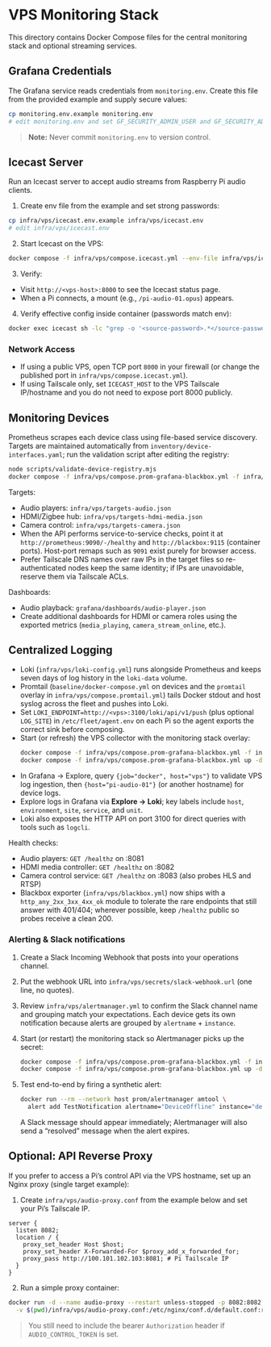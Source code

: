 # VPS Monitoring Stack

This directory contains Docker Compose files for the central monitoring stack and optional streaming services.

## Grafana Credentials

The Grafana service reads credentials from `monitoring.env`. Create this file
from the provided example and supply secure values:

```bash
cp monitoring.env.example monitoring.env
# edit monitoring.env and set GF_SECURITY_ADMIN_USER and GF_SECURITY_ADMIN_PASSWORD
```

> **Note:** Never commit `monitoring.env` to version control.

## Icecast Server

Run an Icecast server to accept audio streams from Raspberry Pi audio clients.

1. Create env file from the example and set strong passwords:

```bash
cp infra/vps/icecast.env.example infra/vps/icecast.env
# edit infra/vps/icecast.env
```

2. Start Icecast on the VPS:

```bash
docker compose -f infra/vps/compose.icecast.yml --env-file infra/vps/icecast.env up -d
```

3. Verify:

- Visit `http://<vps-host>:8000` to see the Icecast status page.
- When a Pi connects, a mount (e.g., `/pi-audio-01.opus`) appears.

4. Verify effective config inside container (passwords match env):

```bash
docker exec icecast sh -lc "grep -o '<source-password>.*</source-password>' /etc/icecast.xml || true"
```

### Network Access

- If using a public VPS, open TCP port `8000` in your firewall (or change the published port in `infra/vps/compose.icecast.yml`).
- If using Tailscale only, set `ICECAST_HOST` to the VPS Tailscale IP/hostname and you do not need to expose port 8000 publicly.

## Monitoring Devices

Prometheus scrapes each device class using file-based service discovery. Targets are maintained automatically from `inventory/device-interfaces.yaml`; run the validation script after editing the registry:

```bash
node scripts/validate-device-registry.mjs
docker compose -f infra/vps/compose.prom-grafana-blackbox.yml -f infra/vps/compose.promtail.yml up -d alertmanager loki promtail prometheus grafana blackbox
```

Targets:

- Audio players: `infra/vps/targets-audio.json`
- HDMI/Zigbee hub: `infra/vps/targets-hdmi-media.json`
- Camera control: `infra/vps/targets-camera.json`
- When the API performs service-to-service checks, point it at `http://prometheus:9090/-/healthy` and `http://blackbox:9115` (container ports). Host-port remaps such as `9091` exist purely for browser access.
- Prefer Tailscale DNS names over raw IPs in the target files so re-authenticated nodes keep the same identity; if IPs are unavoidable, reserve them via Tailscale ACLs.

Dashboards:

- Audio playback: `grafana/dashboards/audio-player.json`
- Create additional dashboards for HDMI or camera roles using the exported metrics (`media_playing`, `camera_stream_online`, etc.).

## Centralized Logging

- Loki (`infra/vps/loki-config.yml`) runs alongside Prometheus and keeps seven days of log history in the `loki-data` volume.
- Promtail (`baseline/docker-compose.yml` on devices and the `promtail` overlay in `infra/vps/compose.promtail.yml`) tails Docker stdout and host syslog across the fleet and pushes into Loki.
- Set `LOKI_ENDPOINT=http://<vps>:3100/loki/api/v1/push` (plus optional `LOG_SITE`) in `/etc/fleet/agent.env` on each Pi so the agent exports the correct sink before composing.
- Start (or refresh) the VPS collector with the monitoring stack overlay:
  ```bash
  docker compose -f infra/vps/compose.prom-grafana-blackbox.yml -f infra/vps/compose.promtail.yml up -d alertmanager loki promtail
  docker compose -f infra/vps/compose.prom-grafana-blackbox.yml up -d prometheus grafana blackbox
  ```
- In Grafana → Explore, query `{job="docker", host="vps"}` to validate VPS log ingestion, then `{host="pi-audio-01"}` (or another hostname) for device logs.
- Explore logs in Grafana via **Explore → Loki**; key labels include `host`, `environment`, `site`, `service`, and `unit`.
- Loki also exposes the HTTP API on port 3100 for direct queries with tools such as `logcli`.

Health checks:

- Audio players: `GET /healthz` on :8081
- HDMI media controller: `GET /healthz` on :8082
- Camera control service: `GET /healthz` on :8083 (also probes HLS and RTSP)
- Blackbox exporter (`infra/vps/blackbox.yml`) now ships with a `http_any_2xx_3xx_4xx_ok` module to tolerate the rare endpoints that still answer with 401/404; wherever possible, keep `/healthz` public so probes receive a clean 200.

### Alerting & Slack notifications

1. Create a Slack Incoming Webhook that posts into your operations channel.
2. Put the webhook URL into `infra/vps/secrets/slack-webhook.url` (one line, no quotes).
3. Review `infra/vps/alertmanager.yml` to confirm the Slack channel name and grouping match your expectations. Each device gets its own notification because alerts are grouped by `alertname` + `instance`.
4. Start (or restart) the monitoring stack so Alertmanager picks up the secret:

   ```bash
   docker compose -f infra/vps/compose.prom-grafana-blackbox.yml -f infra/vps/compose.promtail.yml up -d alertmanager loki promtail
   docker compose -f infra/vps/compose.prom-grafana-blackbox.yml up -d prometheus grafana blackbox
   ```

5. Test end-to-end by firing a synthetic alert:

   ```bash
   docker run --rm --network host prom/alertmanager amtool \
     alert add TestNotification alertname="DeviceOffline" instance="demo" job="audio-player"
   ```

   A Slack message should appear immediately; Alertmanager will also send a “resolved” message when the alert expires.

## Optional: API Reverse Proxy

If you prefer to access a Pi’s control API via the VPS hostname, set up an Nginx proxy (single target example):

1. Create `infra/vps/audio-proxy.conf` from the example below and set your Pi’s Tailscale IP.

```nginx
server {
  listen 8082;
  location / {
    proxy_set_header Host $host;
    proxy_set_header X-Forwarded-For $proxy_add_x_forwarded_for;
    proxy_pass http://100.101.102.103:8081; # Pi Tailscale IP
  }
}
```

2. Run a simple proxy container:

```bash
docker run -d --name audio-proxy --restart unless-stopped -p 8082:8082 \
  -v $(pwd)/infra/vps/audio-proxy.conf:/etc/nginx/conf.d/default.conf:ro nginx:alpine
```

> You still need to include the bearer `Authorization` header if `AUDIO_CONTROL_TOKEN` is set.
